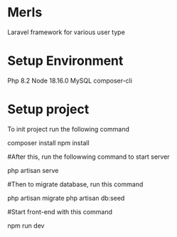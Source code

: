 # Merls
Laravel framework for various user type

# Setup Environment
Php 8.2
Node 18.16.0
MySQL
composer-cli

# Setup project
To init project run the following command

composer install
npm install

#After this, run the followwing command to start server

php artisan serve

#Then to migrate database, run this command

php artisan migrate
php artisan db:seed

#Start front-end with this command

npm run dev
